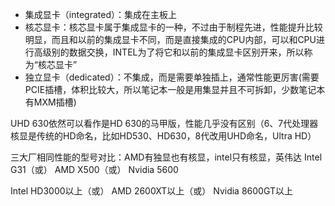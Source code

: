 - 集成显卡（integrated）：集成在主板上
- 核芯显卡：核芯显卡属于集成显卡的一种，不过由于制程先进，性能提升比较明显，而且和以前的集成显卡不同，而是直接集成的CPU内部，可以和CPU进行高级别的数据交换，INTEL为了将它和以前的集成显卡区别开来，所以称为“核芯显卡”
- 独立显卡（dedicated）：不集成，而是需要单独插上，通常性能更厉害(需要PCIE插槽，体积比较大，所以笔记本一般是用集显并且不可拆卸，少数笔记本有MXM插槽)

UHD 630依然可以看作是HD 630的马甲版，性能几乎没有区别（6、7代处理器核显是传统的HD命名，比如HD530、HD630，8代改用UHD命名，Ultra HD）



三大厂相同性能的型号对比：AMD有独显也有核显，intel只有核显，英伟达
Intel G31（或）
AMD X500（或）
Nvidia 5600

Intel HD3000以上（或）
AMD 2600XT以上（或）
Nvidia 8600GT以上